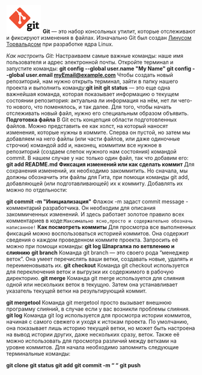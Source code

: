 ![Git Logo](\Git_logo.jpg)
**Git** — это набор консольных утилит, которые отслеживают и фиксируют изменения в файлах. Изначально Git был создан [Линусом Торвальдсом](https://ru.wikipedia.org/wiki/Торвальдс,_Линус) при разработке ядра Linux. 

 *Как настроить Git:*
 Настраиваем самые важные команды: наше имя пользователя и адрес электронной почты. Откройте терминал и запустите команды:
 **git config --global user.name "My Name"
git config --global user.email myEmail@example.com**
Чтобы создать новый репозиторий, нам нужно открыть терминал, зайти в папку нашего проекта и выполнить команду:**git init**
 **git status** — это еще одна важнейшая команда, которая показывает информацию о текущем состоянии репозитория: актуальна ли информация на нём, нет ли чего-то нового, что поменялось, и так далее.
 Для того, чтобы начать отслеживать новый файл, нужно его специальным образом объявить.
     **Подготовка файла**
     В Git есть концепция области подготовленных файлов. Можно представить ее как холст, на который наносят изменения, которые нужны в коммите. Сперва он пустой, но затем мы добавляем на него файлы (или части файлов, или даже одиночные строчки) командой add и, наконец, коммитим все нужное в репозиторий (создаем слепок нужного нам состояния) командой commit.
В нашем случае у нас только один файл, так что добавим его: **git add README.md**
**Фиксация изменений или как сделать коммит**
Для сохранения изменений, их необходимо закоммитить. Но сначала, мы должны обозначить эти файлы для Гита, при помощи команды git add, добавляющей (или подготавливающей) их к коммиту. Добавлять их можно по отдельности:

**git commit -m "Инициализация"**
Флажок -m задаст commit message - комментарий разработчика. Он необходим для описания закоммиченных изменений. И здесь работает золотое правило всех комментариев в коде:```Максимально ясно,просто и содержательно обозначь написанное!```
**Как посмотреть коммиты**
Для просмотра все выполненных фиксаций можно воспользоваться историей коммитов. Она содержит сведения о каждом проведенном коммите проекта. Запросить её можно при помощи команды:
**git log**
**Шпаргалка по ветвлению и слиянию**
**git branch**
Команда git branch — это своего рода “менеджер веток”. Она умеет перечислять ваши ветки, создавать новые, удалять и переименовывать их.
**git checkout**
Команда git checkout используется для переключения веток и выгрузки их содержимого в рабочую директорию.
**git merge**
Команда git merge используется для слияния одной или нескольких веток в текущую. Затем она устанавливает указатель текущей ветки на результирующий коммит.

**git mergetool**
Команда git mergetool просто вызывает внешнюю программу слияний, в случае если у вас возникли проблемы слияния.
**git log**
Команда git log используется для просмотра истории коммитов, начиная с самого свежего и уходя к истокам проекта. По умолчанию, она показывает лишь историю текущей ветки, но может быть настроена на вывод истории других, даже нескольких сразу, веток. Также её можно использовать для просмотра различий между ветками на уровне коммитов.
Для начала необходимо запомнить следующие терминальные команды:

**git clone**
**git status**
**git add**
**git commit -m “ “**
**git push**